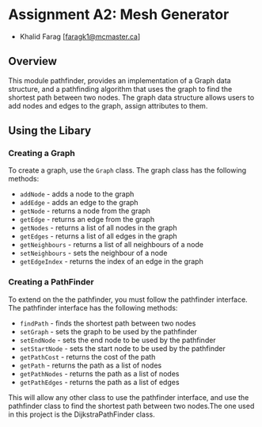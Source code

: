# Assignment A2: Mesh Generator

  - Khalid Farag [faragk1@mcmaster.ca]

## Overview

This module pathfinder, provides an implementation of a Graph data structure, and a pathfinding algorithm that uses the graph to find the shortest path between two nodes. The graph data structure allows users to add nodes and edges to the graph, assign attributes to them.

## Using the Libary

### Creating a Graph

To create a graph, use the `Graph` class. The graph class has the following methods:

  * `addNode` - adds a node to the graph
  * `addEdge` - adds an edge to the graph
  * `getNode` - returns a node from the graph
  * `getEdge` - returns an edge from the graph
  * `getNodes` - returns a list of all nodes in the graph
  * `getEdges` - returns a list of all edges in the graph
  * `getNeighbours` - returns a list of all neighbours of a node
  * `setNeighbours` - sets the neighbour of a node
  * `getEdgeIndex` - returns the index of an edge in the graph


### Creating a PathFinder

To extend on the the pathfinder, you must follow the pathfinder interface. The pathfinder interface has the following methods:

  * `findPath` - finds the shortest path between two nodes
  * `setGraph` - sets the graph to be used by the pathfinder
  * `setEndNode` - sets the end node to be used by the pathfinder
  * `setStartNode` - sets the start node to be used by the pathfinder
  * `getPathCost` - returns the cost of the path
  * `getPath` - returns the path as a list of nodes
  * `getPathNodes` - returns the path as a list of nodes
  * `getPathEdges` - returns the path as a list of edges

  This will allow any other class to use the pathfinder interface, and use the pathfinder class to find the shortest path between two nodes.The one used in this project is the DijkstraPathFinder class.





